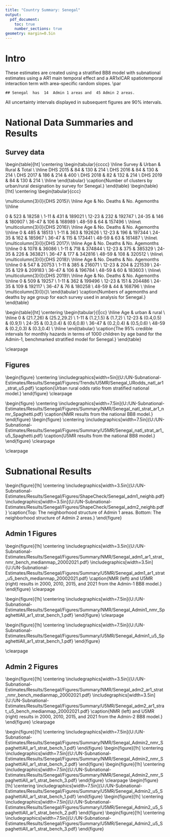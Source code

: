 ```yaml
---
title: "Country Summary: Senegal"
output: 
  pdf_document:
    toc: true
    number_sections: true
geometry: margin=0.5in
---
```



<!-- Setup -->

<!-- Libraries -->



<!-- User-defined Arguments -->



<!-- Working Directory -->




<!-- ## Functions -->


<!-- # Load Data: Country Info -->




<!-- #### Load admin names  ------------------------------------------------------ -->





<!-- #### load admin1 and admin2 weights #### -->



<!-- Load model data -->



# Intro

These estimates are created using a stratified BB8 model with subnational estimates using a AR1 main temporal effect and a AR1xICAR spatiotemporal interaction term with area-specific random slopes. \par


```
## Senegal  has  14  Admin 1 areas and  45 Admin 2 areas.
```


All uncertainty intervals displayed in subsequent figures are 90\% intervals.


# National Data Summaries and Results

## Survey data
\begin{table}[ht]
\centering
\begin{tabular}{cccc}
  \hline
Survey & Urban & Rural & Total \\ 
  \hline
DHS 2015 & 84 & 130 & 214 \\ 
  DHS 2016 & 84 & 130 & 214 \\ 
  DHS 2017 & 186 & 214 & 400 \\ 
  DHS 2018 & 82 & 132 & 214 \\ 
  DHS 2019 & 84 & 130 & 214 \\ 
   \hline
\end{tabular}
\caption{Number of clusters by urban/rural designation by survey for Senegal.} 
\end{table}
\begin{table}[!ht]
\centering
\begin{tabular}{ccc}
   
\multicolumn{3}{l}{DHS 2015}\\ 
\hline
Age & No. Deaths & No. Agemonths \\\hline

0 & 523 & 18258 \\ 
  1-11 & 431 & 189021 \\ 
  12-23 & 232 & 192747 \\ 
  24-35 & 146 & 180907 \\ 
  36-47 & 106 & 168989 \\ 
  48-59 & 64 & 157496 \\ 
   \hline\\ 
\multicolumn{3}{l}{DHS 2016}\\ 
\hline
Age & No. Deaths & No. Agemonths \\\hline
0 & 485 & 18513 \\ 
  1-11 & 363 & 192626 \\ 
  12-23 & 196 & 197344 \\ 
  24-35 & 162 & 185967 \\ 
  36-47 & 115 & 173441 \\ 
  48-59 & 63 & 161487 \\ 
   \hline\\ 
\multicolumn{3}{l}{DHS 2017}\\ 
\hline
Age & No. Deaths & No. Agemonths \\\hline
0 & 1078 & 36086 \\ 
  1-11 & 718 & 374844 \\ 
  12-23 & 375 & 385329 \\ 
  24-35 & 226 & 363821 \\ 
  36-47 & 177 & 342816 \\ 
  48-59 & 108 & 320512 \\ 
   \hline\\ 
\multicolumn{3}{l}{DHS 2018}\\ 
\hline
Age & No. Deaths & No. Agemonths \\\hline
0 & 547 & 20753 \\ 
  1-11 & 385 & 216071 \\ 
  12-23 & 204 & 221539 \\ 
  24-35 & 129 & 209183 \\ 
  36-47 & 106 & 196784 \\ 
  48-59 & 60 & 183603 \\ 
   \hline\\ 
\multicolumn{3}{l}{DHS 2019}\\ 
\hline
Age & No. Deaths & No. Agemonths \\\hline
0 & 509 & 19257 \\ 
  1-11 & 362 & 199496 \\ 
  12-23 & 151 & 204486 \\ 
  24-35 & 109 & 192117 \\ 
  36-47 & 76 & 180258 \\ 
  48-59 & 44 & 168796 \\ 
   \hline
\multicolumn{3}{l}{}\\
\end{tabular}
\caption{Numbers of agemonths and deaths by age group for each survey used in analysis for Senegal.} 
\end{table}


\begin{table}[ht]
\centering
\begin{tabular}{l|cc}
  \hline
Age & urban & rural \\ 
  \hline
0 & (21.7,26) & (25.2,29.2) \\ 
  1-11 & (1.2,1.5) & (1.7,2) \\ 
  12-23 & (0.4,0.5) & (0.9,1) \\ 
  24-35 & (0.3,0.4) & (0.6,0.8) \\ 
  36-47 & (0.2,0.4) & (0.5,0.6) \\ 
  48-59 & (0.2,0.3) & (0.3,0.4) \\ 
   \hline
\end{tabular}
\caption{The 95\% credible intervals for monthly hazards in terms of 1000 children by age band for the Admin-1, benchmarked stratified model for Senegal.} 
\end{table}

\clearpage

## Figures

\begin{figure}
 \centering
\includegraphics[width=5in]{U:/UN-Subnational-Estimates/Results/Senegal/Figures/Trends/U5MR/Senegal_URodds_natl_ar1_strat_u5.pdf}
\caption{Urban rural odds ratio from stratified national model.}
\end{figure}
\clearpage


\begin{figure}
 \centering
\includegraphics[width=7.5in]{U:/UN-Subnational-Estimates/Results/Senegal/Figures/Summary/NMR/Senegal_natl_strat_ar1_nmr_Spaghetti.pdf}
\caption{NMR results from the national BB8 model.}
\end{figure}
\begin{figure}
 \centering
\includegraphics[width=7.5in]{U:/UN-Subnational-Estimates/Results/Senegal/Figures/Summary/U5MR/Senegal_natl_strat_ar1_u5_Spaghetti.pdf}
\caption{U5MR results from the national BB8 model.}
\end{figure}
\clearpage

\clearpage

# Subnational Results


\begin{figure}[!h]
 \centering
\includegraphics[width=3.5in]{U:/UN-Subnational-Estimates/Results/Senegal/Figures/ShapeCheck/Senegal_adm1_neighb.pdf}
\includegraphics[width=3.5in]{U:/UN-Subnational-Estimates/Results/Senegal/Figures/ShapeCheck/Senegal_adm2_neighb.pdf}
\caption{Top: The neighborhood structure of Admin 1 areas. Bottom: The neighborhood structure of Admin 2 areas.}
\end{figure}


## Admin 1 Figures

\begin{figure}[!h]
 \centering
\includegraphics[width=3.5in]{U:/UN-Subnational-Estimates/Results/Senegal/Figures/Summary/NMR/Senegal_adm1_ar1_strat_nmr_bench_medianmap_20002021.pdf}
\includegraphics[width=3.5in]{U:/UN-Subnational-Estimates/Results/Senegal/Figures/Summary/U5MR/Senegal_adm1_ar1_strat_u5_bench_medianmap_20002021.pdf}
\caption{NMR (left) and U5MR (right) results in 2000, 2010, 2015, and 2021 from the Admin-1 BB8 model.}
\end{figure}
\clearpage

\begin{figure}[!h]
 \centering
\includegraphics[width=7.5in]{U:/UN-Subnational-Estimates/Results/Senegal/Figures/Summary/NMR/Senegal_Admin1_nmr_SpaghettiAll_ar1_strat_bench_1.pdf}
\end{figure}
\clearpage

\begin{figure}[!h]
 \centering
\includegraphics[width=7.5in]{U:/UN-Subnational-Estimates/Results/Senegal/Figures/Summary/U5MR/Senegal_Admin1_u5_SpaghettiAll_ar1_strat_bench_1.pdf}
\end{figure}

\clearpage






## Admin 2 Figures
\begin{figure}[!h]
 \centering
\includegraphics[width=3.5in]{U:/UN-Subnational-Estimates/Results/Senegal/Figures/Summary/NMR/Senegal_adm2_ar1_strat_nmr_bench_medianmap_20002021.pdf}
\includegraphics[width=3.5in]{U:/UN-Subnational-Estimates/Results/Senegal/Figures/Summary/U5MR/Senegal_adm2_ar1_strat_u5_bench_medianmap_20002021.pdf}
\caption{NMR (left) and U5MR (right) results in 2000, 2010, 2015, and 2021 from the Admin-2 BB8 model.}
\end{figure}
\clearpage

\begin{figure}[!h]
 \centering
\includegraphics[width=7.5in]{U:/UN-Subnational-Estimates/Results/Senegal/Figures/Summary/NMR/Senegal_Admin2_nmr_SpaghettiAll_ar1_strat_bench_1.pdf}
\end{figure}
\begin{figure}[!h]
 \centering
\includegraphics[width=7.5in]{U:/UN-Subnational-Estimates/Results/Senegal/Figures/Summary/NMR/Senegal_Admin2_nmr_SpaghettiAll_ar1_strat_bench_2.pdf}
\end{figure}
\begin{figure}[!h]
 \centering
\includegraphics[width=7.5in]{U:/UN-Subnational-Estimates/Results/Senegal/Figures/Summary/NMR/Senegal_Admin2_nmr_SpaghettiAll_ar1_strat_bench_3.pdf}
\end{figure}
\clearpage
\begin{figure}[!h]
 \centering
\includegraphics[width=7.5in]{U:/UN-Subnational-Estimates/Results/Senegal/Figures/Summary/U5MR/Senegal_Admin2_u5_SpaghettiAll_ar1_strat_bench_1.pdf}
\end{figure}
\begin{figure}[!h]
 \centering
\includegraphics[width=7.5in]{U:/UN-Subnational-Estimates/Results/Senegal/Figures/Summary/U5MR/Senegal_Admin2_u5_SpaghettiAll_ar1_strat_bench_2.pdf}
\end{figure}
\begin{figure}[!h]
 \centering
\includegraphics[width=7.5in]{U:/UN-Subnational-Estimates/Results/Senegal/Figures/Summary/U5MR/Senegal_Admin2_u5_SpaghettiAll_ar1_strat_bench_3.pdf}
\end{figure}
